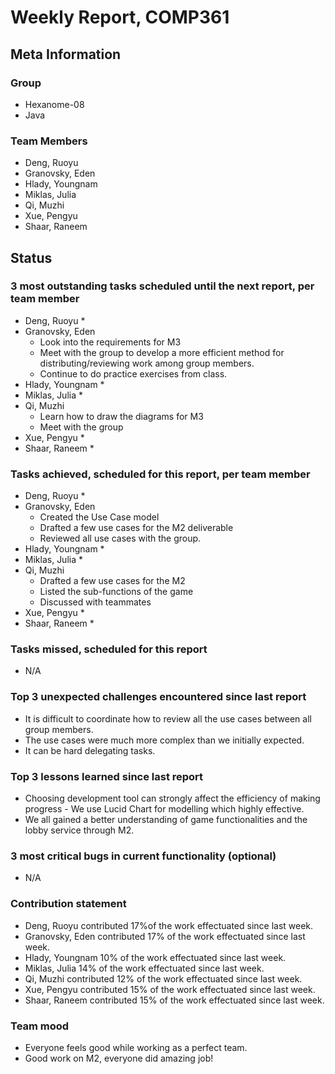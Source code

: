 # Weekly Report, COMP361

## Meta Information

### Group

 * Hexanome-08
 * Java

### Team Members

 * Deng, Ruoyu
 * Granovsky, Eden
 * Hlady, Youngnam
 * Miklas, Julia
 * Qi, Muzhi
 * Xue, Pengyu
 * Shaar, Raneem

## Status

### 3 most outstanding tasks scheduled until the next report, per team member

 * Deng, Ruoyu
    * 
 * Granovsky, Eden
    * Look into the requirements for M3
    * Meet with the group to develop a more efficient method for distributing/reviewing work among group members.
    * Continue to do practice exercises from class.
 * Hlady, Youngnam
    * 
 * Miklas, Julia
    *
 * Qi, Muzhi
    * Learn how to draw the diagrams for M3
    * Meet with the group
 * Xue, Pengyu
     * 
 * Shaar, Raneem
   *  
 
### Tasks achieved, scheduled for this report, per team member

 * Deng, Ruoyu
    * 
 * Granovsky, Eden
    * Created the Use Case model
    * Drafted a few use cases for the M2 deliverable
    * Reviewed all use cases with the group.
 * Hlady, Youngnam
    * 
 * Miklas, Julia
    * 
 * Qi, Muzhi
    * Drafted a few use cases for the M2
    * Listed the sub-functions of the game
    * Discussed with teammates
 * Xue, Pengyu
     * 
 * Shaar, Raneem
   * 
   
### Tasks missed, scheduled for this report

 * N/A

### Top 3 unexpected challenges encountered since last report

 * It is difficult to coordinate how to review all the use cases between all group members.
 * The use cases were much more complex than we initially expected.
 * It can be hard delegating tasks.

### Top 3 lessons learned since last report

 * Choosing development tool can strongly affect the efficiency of making progress - We use Lucid Chart for modelling which highly effective.
 * We all gained a better understanding of game functionalities and the lobby service through M2.

### 3 most critical bugs in current functionality (optional)

  * N/A

### Contribution statement

 * Deng, Ruoyu contributed 17%of the work effectuated since last week.
 * Granovsky, Eden contributed 17% of the work effectuated since last week.
 * Hlady, Youngnam 10% of the work effectuated since last week.
 * Miklas, Julia 14% of the work effectuated since last week.
 * Qi, Muzhi contributed 12% of the work effectuated since last week.
 * Xue, Pengyu contributed 15% of the work effectuated since last week.
 * Shaar, Raneem contributed 15% of the work effectuated since last week.

### Team mood

 * Everyone feels good while working as a perfect team.
 * Good work on M2, everyone did amazing job!
